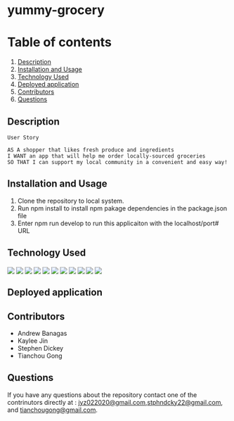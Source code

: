 # yummy-grocery

# Table of contents
1. [Description](#description)
2. [Installation and Usage](#installation-and-usage)
3. [Technology Used](#technology-used)
4. [Deployed application](#deployed-application)
5. [Contributors](#contributor)
6. [Questions](#questions)

## Description
```
User Story

AS A shopper that likes fresh produce and ingredients​
I WANT an app that will help me order locally-sourced groceries​
SO THAT I can support my local community in a convenient and easy way!​

```
## Installation and Usage
1. Clone the repository to local system.
2. Run npm install to install npm pakage dependencies in the package.json file
3. Enter npm run develop to run this applicaiton with the localhost/port# URL 


## Technology Used 
<img align="center" src="https://img.shields.io/badge/Visual_Studio_Code-0078D4?style=for-the-badge&logo=visual%20studio%20code&logoColor=white">
<img align="center" src="https://img.shields.io/badge/JavaScript-323330?style=for-the-badge&logo=javascript&logoColor=F7DF1E">
<img align="center" src="https://img.shields.io/badge/CSS-1572B6?style=for-the-badge&logo=css3&logoColor=white">
<img align="center" src="https://img.shields.io/badge/json-5E5C5C?style=for-the-badge&logo=json&logoColor=white">
<img align="center" src="https://img.shields.io/badge/React.JS-f0772b?style=for-the-badge&logo=React&logoColor=fff">
<img align="center" src="https://img.shields.io/badge/Node.js-339933?style=for-the-badge&logo=nodedotjs&logoColor=white">
<img align="center" src="https://img.shields.io/badge/npm-CB3837?style=for-the-badge&logo=npm&logoColor=white">
<img align="center" src="https://img.shields.io/badge/Express.js-000000?style=for-the-badge&logo=express&logoColor=white">
<!-- <img align="center" src="https://img.shields.io/badge/-Sequelize-090909?style=for-the-badge&logo=Sequelize">  -->
<img align="center" src="https://img.shields.io/badge/Graphql-f0772b?style=for-the-badge&logo=Graphql&logoColor=fff">
<!-- <img align="center" src="https://img.shields.io/badge/-Graphql-brightgreen"> -->
<!-- <img align="center" src="https://img.shields.io/badge/-Mongoose-orange"> -->
<img align="center" src="https://img.shields.io/badge/Mongoose-CB3837?style=for-the-badge&logo=Mongoose&logoColor=white">
<!-- <img align="center" src="https://img.shields.io/badge/MongoDB-00000F?style=for-the-logo=mysql&logoColor=white"> -->
<img align="center" src="https://img.shields.io/badge/MongoDB-000000?style=for-the-badge&logo=mongodb
&logoColor=white">


## Deployed application

## Contributors

* Andrew Banagas
* Kaylee Jin
* Stephen Dickey
* Tianchou Gong

## Questions
If you have any questions about the repository contact one of the contrinutors directly at : jyz022020@gmail.com,stphndcky22@gmail.com, and tianchougong@gmail.com.